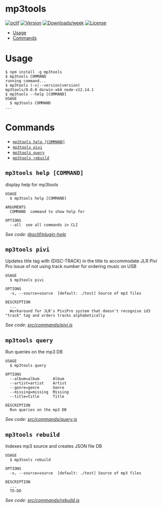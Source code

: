 mp3tools
========



[![oclif](https://img.shields.io/badge/cli-oclif-brightgreen.svg)](https://oclif.io)
[![Version](https://img.shields.io/npm/v/mp3tools.svg)](https://npmjs.org/package/mp3tools)
[![Downloads/week](https://img.shields.io/npm/dw/mp3tools.svg)](https://npmjs.org/package/mp3tools)
[![License](https://img.shields.io/npm/l/mp3tools.svg)](https://github.com/stevebowerman/mp3tools/blob/master/package.json)

<!-- toc -->
* [Usage](#usage)
* [Commands](#commands)
<!-- tocstop -->
# Usage
<!-- usage -->
```sh-session
$ npm install -g mp3tools
$ mp3tools COMMAND
running command...
$ mp3tools (-v|--version|version)
mp3tools/0.0.0 darwin-x64 node-v12.14.1
$ mp3tools --help [COMMAND]
USAGE
  $ mp3tools COMMAND
...
```
<!-- usagestop -->
# Commands
<!-- commands -->
* [`mp3tools help [COMMAND]`](#mp3tools-help-command)
* [`mp3tools pivi`](#mp3tools-pivi)
* [`mp3tools query`](#mp3tools-query)
* [`mp3tools rebuild`](#mp3tools-rebuild)

## `mp3tools help [COMMAND]`

display help for mp3tools

```
USAGE
  $ mp3tools help [COMMAND]

ARGUMENTS
  COMMAND  command to show help for

OPTIONS
  --all  see all commands in CLI
```

_See code: [@oclif/plugin-help](https://github.com/oclif/plugin-help/blob/v3.2.5/src/commands/help.ts)_

## `mp3tools pivi`

Updates title tag with (DISC-TRACK) in the title to accommodate JLR Pivi Pro issue of not using track number for ordering music on USB

```
USAGE
  $ mp3tools pivi

OPTIONS
  -s, --source=source  [default: ./test] Source of mp3 files

DESCRIPTION
  ...
  Workaround for JLR's PiviPro system that doesn't recognise id3 "track" tag and orders tracks alphabetically
```

_See code: [src/commands/pivi.js](https://github.com/stevebowerman/mp3tools/blob/v0.0.0/src/commands/pivi.js)_

## `mp3tools query`

Run queries on the mp3 DB

```
USAGE
  $ mp3tools query

OPTIONS
  --album=album      Album
  --artist=artist    Artist
  --genre=genre      Genre
  --missing=missing  Missing
  --title=title      Title

DESCRIPTION
  Run queries on the mp3 DB
```

_See code: [src/commands/query.js](https://github.com/stevebowerman/mp3tools/blob/v0.0.0/src/commands/query.js)_

## `mp3tools rebuild`

Indexes mp3 source and creates JSON file DB

```
USAGE
  $ mp3tools rebuild

OPTIONS
  -s, --source=source  [default: ./test] Source of mp3 files

DESCRIPTION
  ...
  TO-DO
```

_See code: [src/commands/rebuild.js](https://github.com/stevebowerman/mp3tools/blob/v0.0.0/src/commands/rebuild.js)_
<!-- commandsstop -->
